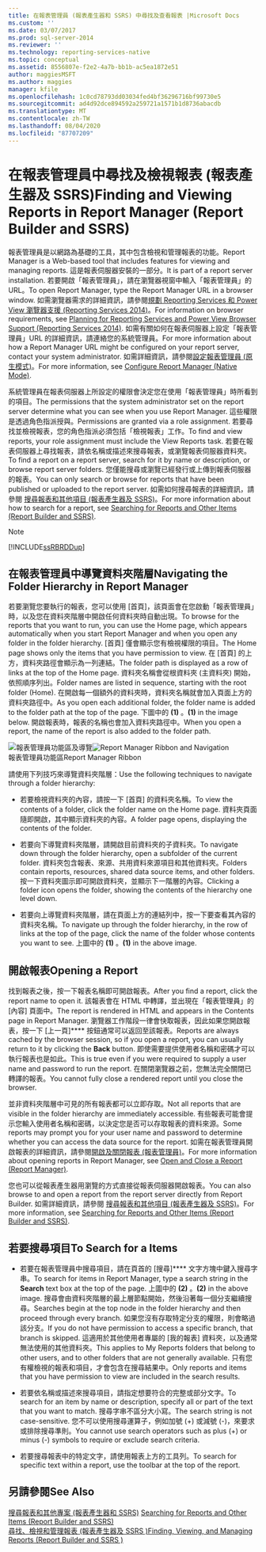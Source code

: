 ```yaml
---
title: 在報表管理員 (報表產生器和 SSRS) 中尋找及查看報表 |Microsoft Docs
ms.custom: ''
ms.date: 03/07/2017
ms.prod: sql-server-2014
ms.reviewer: ''
ms.technology: reporting-services-native
ms.topic: conceptual
ms.assetid: 8556807e-f2e2-4a7b-bb1b-ac5ea1872e51
author: maggiesMSFT
ms.author: maggies
manager: kfile
ms.openlocfilehash: 1c0cd78793dd03034fed4bf36296716bf99730e5
ms.sourcegitcommit: ad4d92dce894592a259721a1571b1d8736abacdb
ms.translationtype: MT
ms.contentlocale: zh-TW
ms.lasthandoff: 08/04/2020
ms.locfileid: "87707209"
---
```

# <a name="finding-and-viewing-reports-in-report-manager-report-builder-and-ssrs"></a><span data-ttu-id="f2797-102">在報表管理員中尋找及檢視報表 (報表產生器及 SSRS)</span><span class="sxs-lookup"><span data-stu-id="f2797-102">Finding and Viewing Reports in Report Manager (Report Builder and SSRS)</span></span>
  <span data-ttu-id="f2797-103">報表管理員是以網路為基礎的工具，其中包含檢視和管理報表的功能。</span><span class="sxs-lookup"><span data-stu-id="f2797-103">Report Manager is a Web-based tool that includes features for viewing and managing reports.</span></span> <span data-ttu-id="f2797-104">這是報表伺服器安裝的一部分。</span><span class="sxs-lookup"><span data-stu-id="f2797-104">It is part of a report server installation.</span></span> <span data-ttu-id="f2797-105">若要開啟「報表管理員」，請在瀏覽器視窗中輸入「報表管理員」的 URL。</span><span class="sxs-lookup"><span data-stu-id="f2797-105">To open Report Manager, type the Report Manager URL in a browser window.</span></span> <span data-ttu-id="f2797-106">如需瀏覽器需求的詳細資訊，請參閱[規劃 Reporting Services 和 Power View 瀏覽器支援 &#40;Reporting Services 2014&#41;](../browser-support-for-reporting-services-and-power-view.md)。</span><span class="sxs-lookup"><span data-stu-id="f2797-106">For information on browser requirements, see [Planning for Reporting Services and Power View Browser Support &#40;Reporting Services 2014&#41;](../browser-support-for-reporting-services-and-power-view.md).</span></span> <span data-ttu-id="f2797-107">如需有關如何在報表伺服器上設定「報表管理員」URL 的詳細資訊，請連絡您的系統管理員。</span><span class="sxs-lookup"><span data-stu-id="f2797-107">For more information about how a Report Manager URL might be configured on your report server, contact your system administrator.</span></span> <span data-ttu-id="f2797-108">如需詳細資訊，請參閱[設定報表管理員 &#40;原生模式&#41;](../report-server/configure-web-portal.md)。</span><span class="sxs-lookup"><span data-stu-id="f2797-108">For more information, see [Configure Report Manager &#40;Native Mode&#41;](../report-server/configure-web-portal.md).</span></span>  
  
 <span data-ttu-id="f2797-109">系統管理員在報表伺服器上所設定的權限會決定您在使用「報表管理員」時所看到的項目。</span><span class="sxs-lookup"><span data-stu-id="f2797-109">The permissions that the system administrator set on the report server determine what you can see when you use Report Manager.</span></span> <span data-ttu-id="f2797-110">這些權限是透過角色指派授與。</span><span class="sxs-lookup"><span data-stu-id="f2797-110">Permissions are granted via a role assignment.</span></span> <span data-ttu-id="f2797-111">若要尋找並檢視報表，您的角色指派必須包括「檢視報表」工作。</span><span class="sxs-lookup"><span data-stu-id="f2797-111">To find and view reports, your role assignment must include the View Reports task.</span></span> <span data-ttu-id="f2797-112">若要在報表伺服器上尋找報表，請依名稱或描述來搜尋報表，或瀏覽報表伺服器資料夾。</span><span class="sxs-lookup"><span data-stu-id="f2797-112">To find a report on a report server, search for it by name or description, or browse report server folders.</span></span> <span data-ttu-id="f2797-113">您僅能搜尋或瀏覽已經發行或上傳到報表伺服器的報表。</span><span class="sxs-lookup"><span data-stu-id="f2797-113">You can only search or browse for reports that have been published or uploaded to the report server.</span></span> <span data-ttu-id="f2797-114">如需如何搜尋報表的詳細資訊，請參閱 [搜尋報表和其他項目 &#40;報表產生器及 SSRS&#41;](searching-for-reports-and-other-items-report-builder-and-ssrs.md)。</span><span class="sxs-lookup"><span data-stu-id="f2797-114">For more information about how to search for a report, see [Searching for Reports and Other Items &#40;Report Builder  and SSRS&#41;](searching-for-reports-and-other-items-report-builder-and-ssrs.md).</span></span>  
  
> [!NOTE]  
>  [!INCLUDE[ssRBRDDup](../../includes/ssrbrddup-md.md)]  
  
## <a name="navigating-the-folder-hierarchy-in-report-manager"></a><span data-ttu-id="f2797-115">在報表管理員中導覽資料夾階層</span><span class="sxs-lookup"><span data-stu-id="f2797-115">Navigating the Folder Hierarchy in Report Manager</span></span>  
 <span data-ttu-id="f2797-116">若要瀏覽您要執行的報表，您可以使用 [首頁]，該頁面會在您啟動「報表管理員」時，以及您在資料夾階層中開啟任何資料夾時自動出現。</span><span class="sxs-lookup"><span data-stu-id="f2797-116">To browse for the reports that you want to run, you can use the Home page, which appears automatically when you start Report Manager and when you open any folder in the folder hierarchy.</span></span> <span data-ttu-id="f2797-117">[首頁] 僅會顯示您有檢視權限的項目。</span><span class="sxs-lookup"><span data-stu-id="f2797-117">The Home page shows only the items that you have permission to view.</span></span> <span data-ttu-id="f2797-118">在 [首頁] 的上方，資料夾路徑會顯示為一列連結。</span><span class="sxs-lookup"><span data-stu-id="f2797-118">The folder path is displayed as a row of links at the top of the Home page.</span></span> <span data-ttu-id="f2797-119">資料夾名稱會從根資料夾 (主資料夾) 開始，依照順序列出。</span><span class="sxs-lookup"><span data-stu-id="f2797-119">Folder names are listed in sequence, starting with the root folder (Home).</span></span> <span data-ttu-id="f2797-120">在開啟每一個額外的資料夾時，資料夾名稱就會加入頁面上方的資料夾路徑中。</span><span class="sxs-lookup"><span data-stu-id="f2797-120">As you open each additional folder, the folder name is added to the folder path at the top of the page.</span></span> <span data-ttu-id="f2797-121">下圖中的 **(1)** 。</span><span class="sxs-lookup"><span data-stu-id="f2797-121">**(1)** in the image below.</span></span> <span data-ttu-id="f2797-122">開啟報表時，報表的名稱也會加入資料夾路徑中。</span><span class="sxs-lookup"><span data-stu-id="f2797-122">When you open a report, the name of the report is also added to the folder path.</span></span>  
  
 <span data-ttu-id="f2797-123">![報表管理員功能區及導覽](../media/rs-reportmanager-ribbon.gif "報表管理員功能區及導覽")</span><span class="sxs-lookup"><span data-stu-id="f2797-123">![Report Manager Ribbon and Navigation](../media/rs-reportmanager-ribbon.gif "Report Manager Ribbon and Navigation")</span></span>  
<span data-ttu-id="f2797-124">報表管理員功能區</span><span class="sxs-lookup"><span data-stu-id="f2797-124">Report Manager Ribbon</span></span>  
  
 <span data-ttu-id="f2797-125">請使用下列技巧來導覽資料夾階層：</span><span class="sxs-lookup"><span data-stu-id="f2797-125">Use the following techniques to navigate through a folder hierarchy:</span></span>  
  
-   <span data-ttu-id="f2797-126">若要檢視資料夾的內容，請按一下 [首頁] 的資料夾名稱。</span><span class="sxs-lookup"><span data-stu-id="f2797-126">To view the contents of a folder, click the folder name on the Home page.</span></span> <span data-ttu-id="f2797-127">資料夾頁面隨即開啟，其中顯示資料夾的內容。</span><span class="sxs-lookup"><span data-stu-id="f2797-127">A folder page opens, displaying the contents of the folder.</span></span>  
  
-   <span data-ttu-id="f2797-128">若要向下導覽資料夾階層，請開啟目前資料夾的子資料夾。</span><span class="sxs-lookup"><span data-stu-id="f2797-128">To navigate down through the folder hierarchy, open a subfolder of the current folder.</span></span> <span data-ttu-id="f2797-129">資料夾包含報表、來源、共用資料來源項目和其他資料夾。</span><span class="sxs-lookup"><span data-stu-id="f2797-129">Folders contain reports, resources, shared data source items, and other folders.</span></span> <span data-ttu-id="f2797-130">按一下資料夾圖示即可開啟資料夾，並顯示下一階層的內容。</span><span class="sxs-lookup"><span data-stu-id="f2797-130">Clicking a folder icon opens the folder, showing the contents of the hierarchy one level down.</span></span>  
  
-   <span data-ttu-id="f2797-131">若要向上導覽資料夾階層，請在頁面上方的連結列中，按一下要查看其內容的資料夾名稱。</span><span class="sxs-lookup"><span data-stu-id="f2797-131">To navigate up through the folder hierarchy, in the row of links at the top of the page, click the name of the folder whose contents you want to see.</span></span> <span data-ttu-id="f2797-132">上圖中的 **(1)** 。</span><span class="sxs-lookup"><span data-stu-id="f2797-132">**(1)** in the above image.</span></span>  
  
## <a name="opening-a-report"></a><span data-ttu-id="f2797-133">開啟報表</span><span class="sxs-lookup"><span data-stu-id="f2797-133">Opening a Report</span></span>  
 <span data-ttu-id="f2797-134">找到報表之後，按一下報表名稱即可開啟報表。</span><span class="sxs-lookup"><span data-stu-id="f2797-134">After you find a report, click the report name to open it.</span></span> <span data-ttu-id="f2797-135">該報表會在 HTML 中轉譯，並出現在「報表管理員」的 [內容] 頁面中。</span><span class="sxs-lookup"><span data-stu-id="f2797-135">The report is rendered in HTML and appears in the Contents page in Report Manager.</span></span> <span data-ttu-id="f2797-136">瀏覽器工作階段一律會快取報表，因此如果您開啟報表，按一下 [上一頁]\*\*\*\* 按鈕通常可以返回至該報表。</span><span class="sxs-lookup"><span data-stu-id="f2797-136">Reports are always cached by the browser session, so if you open a report, you can usually return to it by clicking the **Back** button.</span></span> <span data-ttu-id="f2797-137">即使需要提供使用者名稱和密碼才可以執行報表也是如此。</span><span class="sxs-lookup"><span data-stu-id="f2797-137">This is true even if you were required to supply a user name and password to run the report.</span></span> <span data-ttu-id="f2797-138">在關閉瀏覽器之前，您無法完全關閉已轉譯的報表。</span><span class="sxs-lookup"><span data-stu-id="f2797-138">You cannot fully close a rendered report until you close the browser.</span></span>  
  
 <span data-ttu-id="f2797-139">並非資料夾階層中可見的所有報表都可以立即存取。</span><span class="sxs-lookup"><span data-stu-id="f2797-139">Not all reports that are visible in the folder hierarchy are immediately accessible.</span></span> <span data-ttu-id="f2797-140">有些報表可能會提示您輸入使用者名稱和密碼，以決定您是否可以存取報表的資料來源。</span><span class="sxs-lookup"><span data-stu-id="f2797-140">Some reports may prompt you for your user name and password to determine whether you can access the data source for the report.</span></span> <span data-ttu-id="f2797-141">如需在報表管理員開啟報表的詳細資訊，請參閱[開啟及關閉報表 &#40;報表管理員&#41;](../reports/open-and-close-a-report-report-manager.md)。</span><span class="sxs-lookup"><span data-stu-id="f2797-141">For more information about opening reports in Report Manager, see [Open and Close a Report &#40;Report Manager&#41;](../reports/open-and-close-a-report-report-manager.md).</span></span>  
  
 <span data-ttu-id="f2797-142">您也可以從報表產生器用瀏覽的方式直接從報表伺服器開啟報表。</span><span class="sxs-lookup"><span data-stu-id="f2797-142">You can also browse to and open a report from the report server directly from Report Builder.</span></span> <span data-ttu-id="f2797-143">如需詳細資訊，請參閱 [搜尋報表和其他項目 &#40;報表產生器及 SSRS&#41;](searching-for-reports-and-other-items-report-builder-and-ssrs.md)。</span><span class="sxs-lookup"><span data-stu-id="f2797-143">For more information, see [Searching for Reports and Other Items &#40;Report Builder  and SSRS&#41;](searching-for-reports-and-other-items-report-builder-and-ssrs.md).</span></span>  
  
## <a name="to-search-for-a-items"></a><span data-ttu-id="f2797-144">若要搜尋項目</span><span class="sxs-lookup"><span data-stu-id="f2797-144">To Search for a Items</span></span>  
  
-   <span data-ttu-id="f2797-145">若要在報表管理員中搜尋項目，請在頁首的 [搜尋]\*\*\*\* 文字方塊中鍵入搜尋字串。</span><span class="sxs-lookup"><span data-stu-id="f2797-145">To search for items in Report Manager, type a search string in the **Search** text box at the top of the page.</span></span> <span data-ttu-id="f2797-146">上圖中的 **(2)** 。</span><span class="sxs-lookup"><span data-stu-id="f2797-146">**(2)** in the above image.</span></span> <span data-ttu-id="f2797-147">搜尋會由資料夾階層的最上層節點開始，然後沿著每一個分支繼續搜尋。</span><span class="sxs-lookup"><span data-stu-id="f2797-147">Searches begin at the top node in the folder hierarchy and then proceed through every branch.</span></span> <span data-ttu-id="f2797-148">如果您沒有存取特定分支的權限，則會略過該分支。</span><span class="sxs-lookup"><span data-stu-id="f2797-148">If you do not have permission to access a specific branch, that branch is skipped.</span></span> <span data-ttu-id="f2797-149">這適用於其他使用者專屬的 [我的報表] 資料夾，以及通常無法使用的其他資料夾。</span><span class="sxs-lookup"><span data-stu-id="f2797-149">This applies to My Reports folders that belong to other users, and to other folders that are not generally available.</span></span> <span data-ttu-id="f2797-150">只有您有權檢視的報表和項目，才會包含在搜尋結果中。</span><span class="sxs-lookup"><span data-stu-id="f2797-150">Only reports and items that you have permission to view are included in the search results.</span></span>  
  
-   <span data-ttu-id="f2797-151">若要依名稱或描述來搜尋項目，請指定想要符合的完整或部分文字。</span><span class="sxs-lookup"><span data-stu-id="f2797-151">To search for an item by name or description, specify all or part of the text that you want to match.</span></span> <span data-ttu-id="f2797-152">搜尋字串不區分大小寫。</span><span class="sxs-lookup"><span data-stu-id="f2797-152">The search string is not case-sensitive.</span></span> <span data-ttu-id="f2797-153">您不可以使用搜尋運算子，例如加號 (+) 或減號 (-)，來要求或排除搜尋準則。</span><span class="sxs-lookup"><span data-stu-id="f2797-153">You cannot use search operators such as plus (+) or minus (-) symbols to require or exclude search criteria.</span></span>  
  
-   <span data-ttu-id="f2797-154">若要搜尋報表中的特定文字，請使用報表上方的工具列。</span><span class="sxs-lookup"><span data-stu-id="f2797-154">To search for specific text within a report, use the toolbar at the top of the report.</span></span>  
  
## <a name="see-also"></a><span data-ttu-id="f2797-155">另請參閱</span><span class="sxs-lookup"><span data-stu-id="f2797-155">See Also</span></span>  
 <span data-ttu-id="f2797-156">[搜尋報表和其他專案 &#40;報表產生器和 SSRS&#41;](searching-for-reports-and-other-items-report-builder-and-ssrs.md) </span><span class="sxs-lookup"><span data-stu-id="f2797-156">[Searching for Reports and Other Items &#40;Report Builder  and SSRS&#41;](searching-for-reports-and-other-items-report-builder-and-ssrs.md) </span></span>  
 [<span data-ttu-id="f2797-157">尋找、檢視和管理報表 &#40;報表產生器及 SSRS &#41;</span><span class="sxs-lookup"><span data-stu-id="f2797-157">Finding, Viewing, and Managing Reports &#40;Report Builder and SSRS &#41;</span></span>](finding-viewing-and-managing-reports-report-builder-and-ssrs.md)  
  
  
